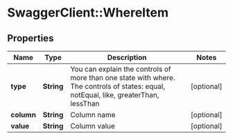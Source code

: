 # SwaggerClient::WhereItem

## Properties
Name | Type | Description | Notes
------------ | ------------- | ------------- | -------------
**type** | **String** | You can explain the controls of more than one state with where. The controls of states: equal, notEqual, like, greaterThan, lessThan | [optional] 
**column** | **String** | Column name | [optional] 
**value** | **String** | Column value | [optional] 


